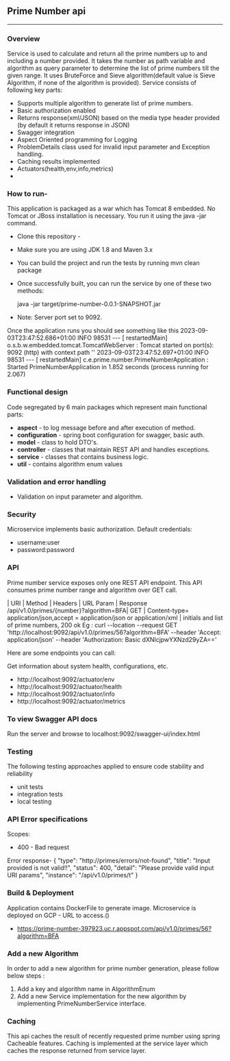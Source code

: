 Prime Number api
-------------------------
-------------------------

### Overview
Service is used to calculate and return all the prime numbers up to and including a number provided.
It takes the number as path variable and algorithm as query parameter to determine the list of prime numbers till the given range.
It uses BruteForce and Sieve algorithm(default value is Sieve Algorithm, if none of the algorithm is provided).
Service consists of following key parts:
* Supports multiple algorithm to generate list of  prime numbers.
* Basic authorization enabled
* Returns response(xml/JSON) based on the media type header provided (by default it returns response in JSON)
* Swagger integration
* Aspect Oriented programming for Logging
* ProblemDetails class used for invalid input parameter and Exception handling.
* Caching results implemented
* Actuators(health,env,info,metrics)
* 
### How to run-
This application is packaged as a war which has Tomcat 8 embedded. No Tomcat or JBoss installation is necessary. You run it using the java -jar command.
* Clone this repository - 
* Make sure you are using JDK 1.8 and Maven 3.x
* You can build the project and run the tests by running mvn clean package
* Once successfully built, you can run the service by one of these two methods:

    java -jar target/prime-number-0.0.1-SNAPSHOT.jar

* Note: Server port set to 9092.

Once the application runs you should see something like this
2023-09-03T23:47:52.686+01:00  INFO 98531 --- [  restartedMain] o.s.b.w.embedded.tomcat.TomcatWebServer  : Tomcat started on port(s): 9092 (http) with context path ''
2023-09-03T23:47:52.697+01:00  INFO 98531 --- [  restartedMain] c.e.prime.number.PrimeNumberApplication  : Started PrimeNumberApplication in 1.852 seconds (process running for 2.067)




### Functional design
Code segregated by 6 main packages which represent main functional parts:
* **aspect** - to log message before and after execution of method.
* **configuration** - spring boot configuration for swagger, basic auth.
* **model** - class to hold DTO's.
* **controller** - classes that maintain REST API and handles exceptions.
* **service** - classes that contains business logic.
* **util** - contains algorithm enum values

### Validation and error handling
* Validation on input parameter and algorithm.

### Security
Microservice implements basic authorization.
Default credentials:
* username:user
* password:password

### API
Prime number service exposes only one REST API endpoint.
This API consumes prime number range and algorithm over GET call.

| URI | Method | Headers | URL Param | Response
/api/v1.0/primes/{number}?algorithm=BFA| GET | Content-type= application/json,accept = application/json or application/xml | initials and list of prime numbers, 200 ok
Eg :
curl --location --request GET 'http://localhost:9092/api/v1.0/primes/56?algorithm=BFA' --header 'Accept: application/json' --header 'Authorization: Basic dXNlcjpwYXNzd29yZA=='

Here are some endpoints you can call:

Get information about system health, configurations, etc.
* http://localhost:9092/actuator/env
* http://localhost:9092/actuator/health
* http://localhost:9092/actuator/info
* http://localhost:9092/actuator/metrics

### To view Swagger API docs
Run the server and browse to localhost:9092/swagger-ui/index.html

### Testing
The following testing approaches applied to ensure code stability and reliability
* unit tests
* integration tests
* local testing

### API Error specifications
Scopes:
* 400 - Bad request

Error response-
{
"type": "http://primes/errors/not-found",
"title": "Input provided is not valid!!",
"status": 400,
"detail": "Please provide valid input URI params",
"instance": "/api/v1.0/primes/t"
}


### Build & Deployment
Application contains DockerFile to generate image.
Microservice is deployed on GCP - URL to access.()
* https://prime-number-397923.uc.r.appspot.com/api/v1.0/primes/56?algorithm=BFA

### Add a new Algorithm
In order to add a new algorithm for prime number generation, please follow below steps :
1. Add a key and algorithm name in AlgorithmEnum
2. Add a new Service implementation for the new algorithm by implementing PrimeNumberService interface.

### Caching
This api caches the result of recently requested prime number using spring Cacheable features.
Caching is implemented at the service layer which caches the response returned from service layer.
